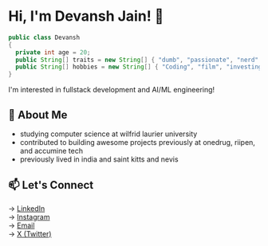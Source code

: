 # Hi, I'm Devansh Jain! 👋

```java
public class Devansh
{
  private int age = 20;
  public String[] traits = new String[] { "dumb", "passionate", "nerd" };
  public String[] hobbies = new String[] { "Coding", "film", "investing", "sleeping" };
}
```
I'm interested in fullstack development and AI/ML engineering!

## 🌱 About Me 
- studying computer science at wilfrid laurier university 
- contributed to building awesome projects previously at onedrug, riipen, and accumine tech
- previously lived in india and saint kitts and nevis 

## 📫 Let's Connect
→ [LinkedIn](https://www.linkedin.com/in/devansh-jain-45a376224/?originalSubdomain=ca)  
→ [Instagram](https://www.instagram.com/devxnshjxin)  
→ [Email](mailto:devansh_jain@outlook.com)  
→ [X (Twitter)](https://x.com/__devanshjain)
